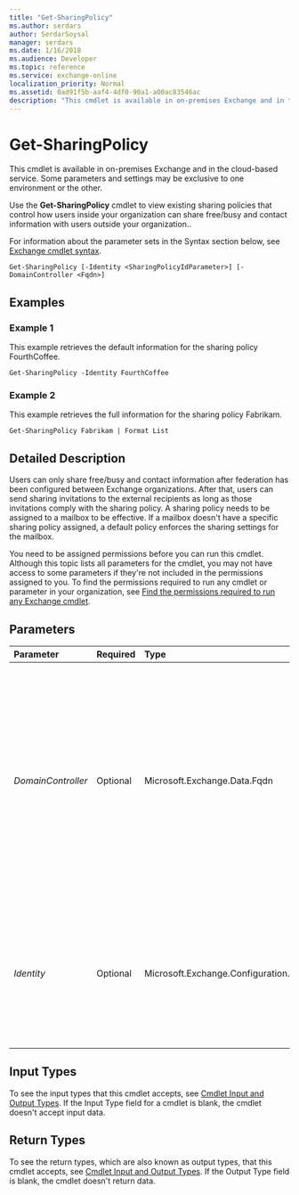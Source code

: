 ```yaml
---
title: "Get-SharingPolicy"
ms.author: serdars
author: SerdarSoysal
manager: serdars
ms.date: 1/16/2018
ms.audience: Developer
ms.topic: reference
ms.service: exchange-online
localization_priority: Normal
ms.assetid: 0ad91f5b-aaf4-4df0-90a1-a00ac83546ac
description: "This cmdlet is available in on-premises Exchange and in the cloud-based service. Some parameters and settings may be exclusive to one environment or the other."
---
```


# Get-SharingPolicy

This cmdlet is available in on-premises Exchange and in the cloud-based service. Some parameters and settings may be exclusive to one environment or the other. 
  
Use the **Get-SharingPolicy** cmdlet to view existing sharing policies that control how users inside your organization can share free/busy and contact information with users outside your organization..
  
For information about the parameter sets in the Syntax section below, see [Exchange cmdlet syntax](https://technet.microsoft.com/library/bb123552.aspx). 
  
```
Get-SharingPolicy [-Identity <SharingPolicyIdParameter>] [-DomainController <Fqdn>]

```

## Examples
<a name="Examples"> </a>

### Example 1

This example retrieves the default information for the sharing policy FourthCoffee.
  
```
Get-SharingPolicy -Identity FourthCoffee
```

### Example 2

This example retrieves the full information for the sharing policy Fabrikam.
  
```
Get-SharingPolicy Fabrikam | Format List
```

## Detailed Description
<a name="DetailedDescription"> </a>

 Users can only share free/busy and contact information after federation has been configured between Exchange organizations. After that, users can send sharing invitations to the external recipients as long as those invitations comply with the sharing policy. A sharing policy needs to be assigned to a mailbox to be effective. If a mailbox doesn't have a specific sharing policy assigned, a default policy enforces the sharing settings for the mailbox.
  
You need to be assigned permissions before you can run this cmdlet. Although this topic lists all parameters for the cmdlet, you may not have access to some parameters if they're not included in the permissions assigned to you. To find the permissions required to run any cmdlet or parameter in your organization, see [Find the permissions required to run any Exchange cmdlet](https://technet.microsoft.com/library/mt432940.aspx).
  
## Parameters
<a name="DetailedDescription"> </a>

|**Parameter**|**Required**|**Type**|**Description**|
|:-----|:-----|:-----|:-----|
| _DomainController_ <br/> |Optional  <br/> |Microsoft.Exchange.Data.Fqdn  <br/> |This parameter is available only in on-premises Exchange.  <br/> The  _DomainController_ parameter specifies the domain controller that's used by this cmdlet to read data from or write data to Active Directory. You identify the domain controller by its fully qualified domain name (FQDN). For example, `dc01.contoso.com`.  <br/> |
| _Identity_ <br/> |Optional  <br/> |Microsoft.Exchange.Configuration.Tasks.SharingPolicyIdParameter  <br/> | The _Identity_ parameter specifies the sharing policy that you want to view. You can use one of the following values: <br/>  ADObjectID <br/>  Distinguished name (DN) <br/>  Legacy DN <br/>  GUID <br/> |
   
## Input Types
<a name="InputTypes"> </a>

To see the input types that this cmdlet accepts, see [Cmdlet Input and Output Types](http://go.microsoft.com/fwlink/p/?linkId=616387). If the Input Type field for a cmdlet is blank, the cmdlet doesn't accept input data. 
  
## Return Types
<a name="ReturnTypes"> </a>

To see the return types, which are also known as output types, that this cmdlet accepts, see [Cmdlet Input and Output Types](http://go.microsoft.com/fwlink/p/?linkId=616387). If the Output Type field is blank, the cmdlet doesn't return data. 
  

